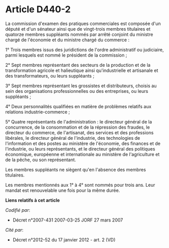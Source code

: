 # Article D440-2

La commission d'examen des pratiques commerciales est composée d'un député et d'un sénateur ainsi que de vingt-trois membres
titulaires et quatorze membres suppléants nommés par arrêté conjoint du ministre chargé de l'économie et du ministre chargé
du commerce :

1° Trois membres issus des juridictions de l'ordre administratif ou judiciaire, parmi lesquels est nommé le président de la
commission ;

2° Sept membres représentant des secteurs de la production et de la transformation agricole et halieutique ainsi
qu'industrielle et artisanale et des transformateurs, ou leurs suppléants ;

3° Sept membres représentant les grossistes et distributeurs, choisis au sein des organisations professionnelles ou des
entreprises, ou leurs suppléants ;

4° Deux personnalités qualifiées en matière de problèmes relatifs aux relations industrie-commerce ;

5° Quatre représentants de l'administration : le directeur général de la concurrence, de la consommation et de la répression
des fraudes, le directeur du commerce, de l'artisanat, des services et des professions libérales, le directeur général de
l'industrie, des technologies de l'information et des postes au ministère de l'économie, des finances et de l'industrie, ou
leurs représentants, et le directeur général des politiques économique, européenne et internationale au ministère de
l'agriculture et de la pêche, ou son représentant.

Les membres suppléants ne siègent qu'en l'absence des membres titulaires.

Les membres mentionnés aux 1° à 4° sont nommés pour trois ans. Leur mandat est renouvelable une fois pour la même durée.

**Liens relatifs à cet article**

_Codifié par_:

  - Décret n°2007-431 2007-03-25 JORF 27 mars 2007

_Cité par_:

  - Décret n°2012-52 du 17 janvier 2012 - art. 2 (VD)
